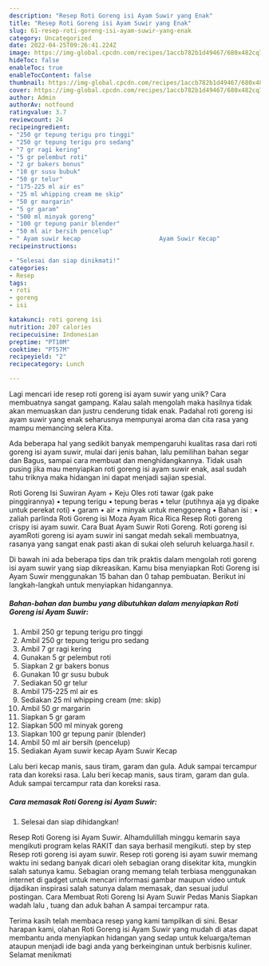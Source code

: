 ```yaml
---
description: "Resep Roti Goreng isi Ayam Suwir yang Enak"
title: "Resep Roti Goreng isi Ayam Suwir yang Enak"
slug: 61-resep-roti-goreng-isi-ayam-suwir-yang-enak
category: Uncategorized
date: 2022-04-25T09:26:41.224Z
image: https://img-global.cpcdn.com/recipes/1accb782b1d49467/680x482cq70/roti-goreng-isi-ayam-suwir-foto-resep-utama.jpg
hideToc: false
enableToc: true
enableTocContent: false
thumbnail: https://img-global.cpcdn.com/recipes/1accb782b1d49467/680x482cq70/roti-goreng-isi-ayam-suwir-foto-resep-utama.jpg
cover: https://img-global.cpcdn.com/recipes/1accb782b1d49467/680x482cq70/roti-goreng-isi-ayam-suwir-foto-resep-utama.jpg
author: Admin
authorAv: notfound
ratingvalue: 3.7
reviewcount: 24
recipeingredient:
- "250 gr tepung terigu pro tinggi"
- "250 gr tepung terigu pro sedang"
- "7 gr ragi kering"
- "5 gr pelembut roti"
- "2 gr bakers bonus"
- "10 gr susu bubuk"
- "50 gr telur"
- "175-225 ml air es"
- "25 ml whipping cream me skip"
- "50 gr margarin"
- "5 gr garam"
- "500 ml minyak goreng"
- "100 gr tepung panir blender"
- "50 ml air bersih pencelup"
- " Ayam suwir kecap                      Ayam Suwir Kecap"
recipeinstructions:

- "Selesai dan siap dinikmati!"
categories:
- Resep
tags:
- roti
- goreng
- isi

katakunci: roti goreng isi 
nutrition: 207 calories
recipecuisine: Indonesian
preptime: "PT10M"
cooktime: "PT57M"
recipeyield: "2"
recipecategory: Lunch

---
```





Lagi mencari ide resep roti goreng isi ayam suwir yang unik? Cara membuatnya sangat gampang. Kalau salah mengolah maka hasilnya tidak akan memuaskan dan justru cenderung tidak enak. Padahal roti goreng isi ayam suwir yang enak seharusnya mempunyai aroma dan cita rasa yang mampu memancing selera Kita.





Ada beberapa hal yang sedikit banyak mempengaruhi kualitas rasa dari roti goreng isi ayam suwir, mulai dari jenis bahan, lalu pemilihan bahan segar dan Bagus, sampai cara membuat dan menghidangkannya. Tidak usah pusing jika mau menyiapkan roti goreng isi ayam suwir enak,      asal sudah tahu triknya maka hidangan ini dapat menjadi sajian spesial.














Roti Goreng Isi Suwiran Ayam + Keju Oles roti tawar (gak pake pinggirannya) • tepung terigu • tepung beras • telur (putihnya aja yg dipake untuk perekat roti) • garam • air • minyak untuk menggoreng • Bahan isi : • zaliah parlinda Roti Goreng isi Moza Ayam Rica Rica Resep Roti goreng crispy isi ayam suwir. Cara Buat Ayam Suwir Roti Goreng. Roti goreng isi ayamRoti goreng isi ayam suwir ini sangat medah sekali membuatnya, rasanya yang sangat enak pasti akan di sukai oleh seluruh keluarga.hasil r.






Di bawah ini ada beberapa tips dan trik praktis dalam mengolah roti goreng isi ayam suwir yang siap dikreasikan. Kamu bisa menyiapkan Roti Goreng isi Ayam Suwir menggunakan 15 bahan dan 0 tahap pembuatan. Berikut ini langkah-langkah untuk menyiapkan hidangannya.

<!--inarticleads1-->

##### Bahan-bahan dan bumbu yang dibutuhkan dalam menyiapkan Roti Goreng isi Ayam Suwir:

1. Ambil 250 gr tepung terigu pro tinggi
1. Ambil 250 gr tepung terigu pro sedang
1. Ambil 7 gr ragi kering
1. Gunakan 5 gr pelembut roti
1. Siapkan 2 gr bakers bonus
1. Gunakan 10 gr susu bubuk
1. Sediakan 50 gr telur
1. Ambil 175-225 ml air es
1. Sediakan 25 ml whipping cream (me: skip)
1. Ambil 50 gr margarin
1. Siapkan 5 gr garam
1. Siapkan 500 ml minyak goreng
1. Siapkan 100 gr tepung panir (blender)
1. Ambil 50 ml air bersih (pencelup)
1. Sediakan  Ayam suwir kecap                      Ayam Suwir Kecap


Lalu beri kecap manis, saus tiram, garam dan gula. Aduk sampai tercampur rata dan koreksi rasa. Lalu beri kecap manis, saus tiram, garam dan gula. Aduk sampai tercampur rata dan koreksi rasa. 

<!--inarticleads2-->

##### Cara memasak Roti Goreng isi Ayam Suwir:


1. Selesai dan siap dihidangkan!

Resep Roti Goreng isi Ayam Suwir. Alhamdulillah minggu kemarin saya mengikuti program kelas RAKIT dan saya berhasil mengikuti. step by step Resep roti goreng isi ayam suwir. Resep roti goreng isi ayam suwir memang waktu ini sedang banyak dicari oleh sebagian orang disekitar kita, mungkin salah satunya kamu. Sebagian orang memang telah terbiasa menggunakan internet di gadget untuk mencari informasi gambar maupun video untuk dijadikan inspirasi salah satunya dalam memasak, dan sesuai judul postingan. Cara Membuat Roti Goreng Isi Ayam Suwir Pedas Manis Siapkan wadah lalu , tuang dan aduk bahan A sampai tercampur rata. 

Terima kasih telah membaca resep yang kami tampilkan di sini. Besar harapan kami, olahan Roti Goreng isi Ayam Suwir yang mudah di atas dapat membantu anda menyiapkan hidangan yang sedap untuk keluarga/teman ataupun menjadi ide bagi anda yang berkeinginan untuk berbisnis kuliner. Selamat menikmati
